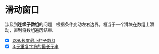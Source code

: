 # 滑动窗口

涉及到**连续子数组**的问题，根据条件变动左右边界，相当于一个滑块在数组上滑动，直到将数组遍历结束。

- [x] [209.长度最小的子数组](https://leetcode-cn.com/problems/minimum-size-subarray-sum/)
- [x] [3.无重复字符的最长子串](https://leetcode.cn/problems/longest-substring-without-repeating-characters/description/)